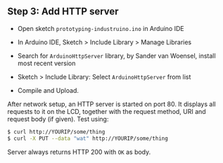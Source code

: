 ## Step 3: Add HTTP server

- Open sketch `prototyping-industruino.ino` in Arduino IDE

- In Arduino IDE, Sketch > Include Library > Manage Libraries
- Search for `ArduinoHttpServer` library, by Sander van Woensel, install most recent version
- Sketch > Include Library: Select `ArduinoHttpServer` from list

- Compile and Upload.

After network setup, an HTTP server is started on port 80. It displays all requests to it on
the LCD, together with the request method, URI and request body (if given). Test using:

```bash
$ curl http://YOURIP/some/thing
$ curl -X PUT --data "wat" http://YOURIP/some/thing
```

Server always returns HTTP 200 with `OK` as body.


